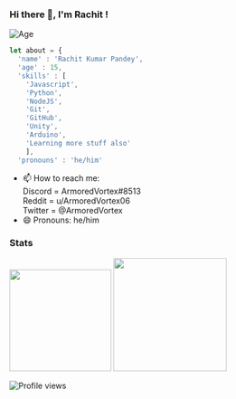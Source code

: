 ### Hi there 👋, I'm Rachit !
![Age](https://img.shields.io/badge/Age-15-blue)
```javascript
let about = {
  'name' : 'Rachit Kumar Pandey',
  'age' : 15,
  'skills' : [
    'Javascript',
    'Python',
    'NodeJS',
    'Git',
    'GitHub',
    'Unity',
    'Arduino',
    'Learning more stuff also'
    ],
  'pronouns' : 'he/him'  
```
- 📫 How to reach me: <br>Discord = ArmoredVortex#8513 <br> Reddit = u/ArmoredVortex06 <br> Twitter = @ArmoredVortex
- 😄 Pronouns: he/him
### Stats
  <img height="180em" src="https://github-readme-stats.vercel.app/api?username=ArmoredVortex&count_private=true&show_icons=true&theme=midnight-purple" />
  <img height="200em" src="https://github-readme-stats.vercel.app/api/top-langs/?username=ArmoredVortex&theme=midnight-purple" />
  

![Profile views](https://gpvc.arturio.dev/armoredvortex) 
<!--
**ArmoredVortex/ArmoredVortex** is a ✨ _special_ ✨ repository because its `README.md` (this file) appears on your GitHub profile.

Here are some ideas to get you started:

- 🔭 I’m currently working on ...
- 🌱 I’m currently learning ...
- 👯 I’m looking to collaborate on ...
- 🤔 I’m looking for help with ...
- 💬 Ask me about ...
- 📫 How to reach me: ...
- 😄 Pronouns: ...
- ⚡ Fun fact: ...
-->
